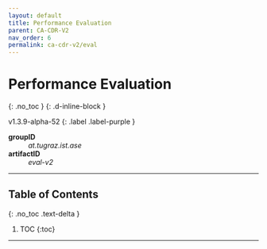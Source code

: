 ```yaml
---
layout: default
title: Performance Evaluation
parent: CA-CDR-V2
nav_order: 6
permalink: ca-cdr-v2/eval
---
```


# Performance Evaluation
{: .no_toc }
{: .d-inline-block }

v1.3.9-alpha-52
{: .label .label-purple }

<dl>
    <dt><strong>groupID</strong></dt>
    <dd><em>at.tugraz.ist.ase</em></dd>
    <dt><strong>artifactID</strong></dt>
    <dd><em>eval-v2</em></dd>
    </dl>

---

## Table of Contents
{: .no_toc .text-delta }

1. TOC
{:toc}

---
